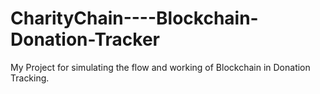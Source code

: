 # CharityChain----Blockchain-Donation-Tracker
My Project for simulating the flow and working of Blockchain in Donation Tracking.
